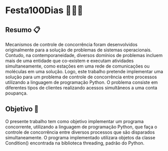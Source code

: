 # Festa100Dias :tada::money_with_wings::bank:

## Resumo :clipboard:

Mecanismos de controle de concorrência foram desenvolvidos originalmente para a solução de problemas
de sistemas operacionais. Contudo, na contemporaneidade, diversos domínios de problemas incluem mais
de uma entidade que co-existem e executam atividades simultaneamente, como estações em uma rede de
comunicações ou moléculas em uma solução. Logo, este trabalho pretende implementar uma solução para
um problema de controle de concorrência entre processos utilizando a linguagem de programação Python. O
problema consiste em diferentes tipos de clientes realizando acessos simultâneos a uma conta poupança.

## Objetivo :pushpin:

O presente trabalho tem como objetivo implementar um programa concorrente, utilizando a linguagem
de programação Python, que faça o controle de concorrência entre diversos processos que são disparados
simultaneamente. O programa implementado utilizara objetos da classe Condition() encontrada na biblioteca
threading, padrão do Python.
